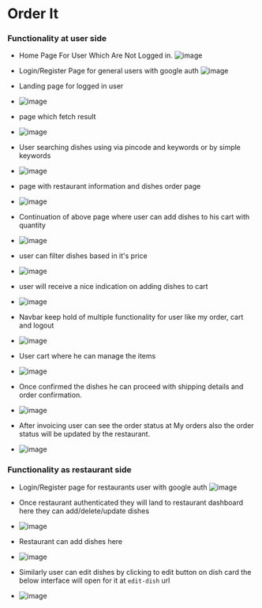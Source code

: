 # Order It

### Functionality at user side 
- Home Page For User Which Are Not Logged in.
![image](https://user-images.githubusercontent.com/56120769/128632780-4346cc6e-423c-4a96-b2e2-a6ef4bdcd01f.png)

- Login/Register Page for general users with google auth
![image](https://user-images.githubusercontent.com/56120769/128632820-694ecb6f-b79d-48c3-8e10-15d8ac0a5ad5.png)

- Landing page for logged in user
- ![image](https://user-images.githubusercontent.com/56120084/128632991-3c1100b0-7b69-4991-808f-2857704f1517.png)

- page which fetch result
- ![image](https://user-images.githubusercontent.com/56120084/128633080-f329ce95-2658-4f8a-a42f-f8df33752dc3.png)

- User searching dishes using via pincode and keywords or by simple keywords  
- ![image](https://user-images.githubusercontent.com/56120084/128633096-bfb98283-bfee-4890-8001-360c1fbba529.png)

- page with restaurant information and dishes order page 
- ![image](https://user-images.githubusercontent.com/56120084/128633124-877e5ff7-b714-4118-b89d-82f03fafb2ec.png)

- Continuation of above page where user can add dishes to his cart with quantity
- ![image](https://user-images.githubusercontent.com/56120084/128633138-8358d62c-9b0f-469a-af1a-c720932eae1b.png)

- user can filter dishes based in it's price
- ![image](https://user-images.githubusercontent.com/56120084/128633186-a0d52ea0-8691-4698-880b-941ae75c26d1.png)

- user will receive a nice indication on adding dishes to cart
- ![image](https://user-images.githubusercontent.com/56120084/128633211-04acaeff-13c0-4aed-88c2-526e1d6fcb47.png)

- Navbar keep hold of multiple functionality for user like my order, cart and logout
- ![image](https://user-images.githubusercontent.com/56120084/128633243-a55204e1-0c33-445f-991e-50d7f72486e3.png)

- User cart where he can manage the items 
- ![image](https://user-images.githubusercontent.com/56120084/128633359-27a4616d-f470-4156-aacd-8c0d58a81bab.png)

- Once confirmed the dishes he can proceed with shipping details and order confirmation. 
- ![image](https://user-images.githubusercontent.com/56120084/128633399-a806f3f5-d530-458a-af58-c1ad11874a38.png)

- After invoicing user can see the order status at My orders also the order status will be updated by the restaurant.
- ![image](https://user-images.githubusercontent.com/56120084/128633424-4bfb96f2-3af2-4c45-834b-ac2549bf9f6d.png)


### Functionality as restaurant side 

- Login/Register page for restaurants user with google auth
![image](https://user-images.githubusercontent.com/56120084/128632959-66c62335-6279-4e36-90c4-fd91937500bb.png)

- Once restaurant authenticated they will land to restaurant dashboard here they can add/delete/update dishes 
- ![image](https://user-images.githubusercontent.com/56120084/128633489-d0d20016-465f-4238-8800-c1bc5cf93819.png)

- Restaurant can add dishes here
- ![image](https://user-images.githubusercontent.com/56120084/128633530-c948e591-10af-4b14-a690-bba3d1fde5f8.png)

- Similarly user can edit dishes by clicking to edit button on dish card the below interface will open for it at `edit-dish` url
- ![image](https://user-images.githubusercontent.com/56120084/128633551-aea001c1-0993-4239-9ade-9c4e40776338.png)



